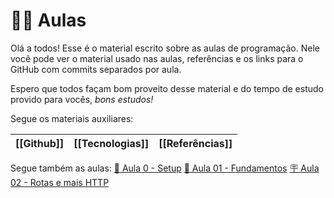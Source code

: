 # 👨‍🏫 Aulas
Olá a todos! Esse é o material escrito sobre as aulas de programação. Nele você pode ver o material usado nas aulas, referências e os links para o GitHub com commits separados por aula.

Espero que todos façam bom proveito desse material e do tempo de estudo provido para vocês, _bons estudos!_

Segue os materiais auxiliares:

| [[Github]] | [[Tecnologias]] | [[Referências]] |
| ------------- | :----------------: | -----------------: |

Segue também as aulas:
[💾 Aula 0 - Setup](Aulas/Aula%200%20-%20Setup)
[🧱 Aula 01 - Fundamentos](Aulas/Aula%2001%20-%20Fundamentos)
[🪧 Aula 02 - Rotas e mais HTTP](Aula%2002%20-%20Rotas%20e%20mais%20HTTP)
